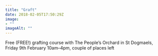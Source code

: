 ```yaml
---
title: "Graft"
date: 2018-02-05T17:50:29Z
image: 
- ""
imageAlt: ""
---
```


Free (FREE!) grafting course with The People’s Orchard in St Dogmaels, Friday 9th February 10am–4pm, couple of places left
